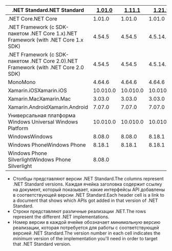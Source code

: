 | <span data-ttu-id="1c2b4-101">.NET Standard</span><span class="sxs-lookup"><span data-stu-id="1c2b4-101">.NET Standard</span></span>                             | <span data-ttu-id="1c2b4-102">[1.0]</span><span class="sxs-lookup"><span data-stu-id="1c2b4-102">[1.0]</span></span> | <span data-ttu-id="1c2b4-103">[1.1]</span><span class="sxs-lookup"><span data-stu-id="1c2b4-103">[1.1]</span></span>  | <span data-ttu-id="1c2b4-104">[1.2]</span><span class="sxs-lookup"><span data-stu-id="1c2b4-104">[1.2]</span></span> | <span data-ttu-id="1c2b4-105">[1.3]</span><span class="sxs-lookup"><span data-stu-id="1c2b4-105">[1.3]</span></span> | <span data-ttu-id="1c2b4-106">[1.4]</span><span class="sxs-lookup"><span data-stu-id="1c2b4-106">[1.4]</span></span> | <span data-ttu-id="1c2b4-107">[1.5]</span><span class="sxs-lookup"><span data-stu-id="1c2b4-107">[1.5]</span></span>      | <span data-ttu-id="1c2b4-108">[1.6]</span><span class="sxs-lookup"><span data-stu-id="1c2b4-108">[1.6]</span></span>      | <span data-ttu-id="1c2b4-109">[2.0]</span><span class="sxs-lookup"><span data-stu-id="1c2b4-109">[2.0]</span></span>      |
|-------------------------------------------|-------|--------|-------|-------|-------|------------|------------|------------|
| <span data-ttu-id="1c2b4-110">.NET Core</span><span class="sxs-lookup"><span data-stu-id="1c2b4-110">.NET Core</span></span>                                 | <span data-ttu-id="1c2b4-111">1.0</span><span class="sxs-lookup"><span data-stu-id="1c2b4-111">1.0</span></span>   | <span data-ttu-id="1c2b4-112">1.0</span><span class="sxs-lookup"><span data-stu-id="1c2b4-112">1.0</span></span>    | <span data-ttu-id="1c2b4-113">1.0</span><span class="sxs-lookup"><span data-stu-id="1c2b4-113">1.0</span></span>   | <span data-ttu-id="1c2b4-114">1.0</span><span class="sxs-lookup"><span data-stu-id="1c2b4-114">1.0</span></span>   | <span data-ttu-id="1c2b4-115">1.0</span><span class="sxs-lookup"><span data-stu-id="1c2b4-115">1.0</span></span>   | <span data-ttu-id="1c2b4-116">1.0</span><span class="sxs-lookup"><span data-stu-id="1c2b4-116">1.0</span></span>        | <span data-ttu-id="1c2b4-117">1.0</span><span class="sxs-lookup"><span data-stu-id="1c2b4-117">1.0</span></span>        | <span data-ttu-id="1c2b4-118">2.0</span><span class="sxs-lookup"><span data-stu-id="1c2b4-118">2.0</span></span>        |
| <span data-ttu-id="1c2b4-119">.NET Framework (с SDK-пакетом .NET Core 1.x)</span><span class="sxs-lookup"><span data-stu-id="1c2b4-119">.NET Framework (with .NET Core 1.x SDK)</span></span>   | <span data-ttu-id="1c2b4-120">4.5</span><span class="sxs-lookup"><span data-stu-id="1c2b4-120">4.5</span></span>   | <span data-ttu-id="1c2b4-121">4.5</span><span class="sxs-lookup"><span data-stu-id="1c2b4-121">4.5</span></span>    | <span data-ttu-id="1c2b4-122">4.5.1</span><span class="sxs-lookup"><span data-stu-id="1c2b4-122">4.5.1</span></span> | <span data-ttu-id="1c2b4-123">4.6</span><span class="sxs-lookup"><span data-stu-id="1c2b4-123">4.6</span></span>   | <span data-ttu-id="1c2b4-124">4.6.1</span><span class="sxs-lookup"><span data-stu-id="1c2b4-124">4.6.1</span></span> | <span data-ttu-id="1c2b4-125">4.6.2</span><span class="sxs-lookup"><span data-stu-id="1c2b4-125">4.6.2</span></span>      |            |            |
| <span data-ttu-id="1c2b4-126">.NET Framework (с SDK-пакетом .NET Core 2.0)</span><span class="sxs-lookup"><span data-stu-id="1c2b4-126">.NET Framework (with .NET Core 2.0 SDK)</span></span>   | <span data-ttu-id="1c2b4-127">4.5</span><span class="sxs-lookup"><span data-stu-id="1c2b4-127">4.5</span></span>   | <span data-ttu-id="1c2b4-128">4.5</span><span class="sxs-lookup"><span data-stu-id="1c2b4-128">4.5</span></span>    | <span data-ttu-id="1c2b4-129">4.5.1</span><span class="sxs-lookup"><span data-stu-id="1c2b4-129">4.5.1</span></span> | <span data-ttu-id="1c2b4-130">4.6</span><span class="sxs-lookup"><span data-stu-id="1c2b4-130">4.6</span></span>   | <span data-ttu-id="1c2b4-131">4.6.1</span><span class="sxs-lookup"><span data-stu-id="1c2b4-131">4.6.1</span></span> | <span data-ttu-id="1c2b4-132">4.6.1</span><span class="sxs-lookup"><span data-stu-id="1c2b4-132">4.6.1</span></span>      | <span data-ttu-id="1c2b4-133">4.6.1</span><span class="sxs-lookup"><span data-stu-id="1c2b4-133">4.6.1</span></span>      | <span data-ttu-id="1c2b4-134">4.6.1</span><span class="sxs-lookup"><span data-stu-id="1c2b4-134">4.6.1</span></span>      |
| <span data-ttu-id="1c2b4-135">Mono</span><span class="sxs-lookup"><span data-stu-id="1c2b4-135">Mono</span></span>                                      | <span data-ttu-id="1c2b4-136">4.6</span><span class="sxs-lookup"><span data-stu-id="1c2b4-136">4.6</span></span>   | <span data-ttu-id="1c2b4-137">4.6</span><span class="sxs-lookup"><span data-stu-id="1c2b4-137">4.6</span></span>    | <span data-ttu-id="1c2b4-138">4.6</span><span class="sxs-lookup"><span data-stu-id="1c2b4-138">4.6</span></span>   | <span data-ttu-id="1c2b4-139">4.6</span><span class="sxs-lookup"><span data-stu-id="1c2b4-139">4.6</span></span>   | <span data-ttu-id="1c2b4-140">4.6</span><span class="sxs-lookup"><span data-stu-id="1c2b4-140">4.6</span></span>   | <span data-ttu-id="1c2b4-141">4.6</span><span class="sxs-lookup"><span data-stu-id="1c2b4-141">4.6</span></span>        | <span data-ttu-id="1c2b4-142">4.6</span><span class="sxs-lookup"><span data-stu-id="1c2b4-142">4.6</span></span>        | <span data-ttu-id="1c2b4-143">5,4</span><span class="sxs-lookup"><span data-stu-id="1c2b4-143">5.4</span></span>        |
| <span data-ttu-id="1c2b4-144">Xamarin.iOS</span><span class="sxs-lookup"><span data-stu-id="1c2b4-144">Xamarin.iOS</span></span>                               | <span data-ttu-id="1c2b4-145">10.0</span><span class="sxs-lookup"><span data-stu-id="1c2b4-145">10.0</span></span>  | <span data-ttu-id="1c2b4-146">10.0</span><span class="sxs-lookup"><span data-stu-id="1c2b4-146">10.0</span></span>   | <span data-ttu-id="1c2b4-147">10.0</span><span class="sxs-lookup"><span data-stu-id="1c2b4-147">10.0</span></span>  | <span data-ttu-id="1c2b4-148">10.0</span><span class="sxs-lookup"><span data-stu-id="1c2b4-148">10.0</span></span>  | <span data-ttu-id="1c2b4-149">10.0</span><span class="sxs-lookup"><span data-stu-id="1c2b4-149">10.0</span></span>  | <span data-ttu-id="1c2b4-150">10.0</span><span class="sxs-lookup"><span data-stu-id="1c2b4-150">10.0</span></span>       | <span data-ttu-id="1c2b4-151">10.0</span><span class="sxs-lookup"><span data-stu-id="1c2b4-151">10.0</span></span>       | <span data-ttu-id="1c2b4-152">10.14</span><span class="sxs-lookup"><span data-stu-id="1c2b4-152">10.14</span></span>      |
| <span data-ttu-id="1c2b4-153">Xamarin.Mac</span><span class="sxs-lookup"><span data-stu-id="1c2b4-153">Xamarin.Mac</span></span>                               | <span data-ttu-id="1c2b4-154">3.0</span><span class="sxs-lookup"><span data-stu-id="1c2b4-154">3.0</span></span>   | <span data-ttu-id="1c2b4-155">3.0</span><span class="sxs-lookup"><span data-stu-id="1c2b4-155">3.0</span></span>    | <span data-ttu-id="1c2b4-156">3.0</span><span class="sxs-lookup"><span data-stu-id="1c2b4-156">3.0</span></span>   | <span data-ttu-id="1c2b4-157">3.0</span><span class="sxs-lookup"><span data-stu-id="1c2b4-157">3.0</span></span>   | <span data-ttu-id="1c2b4-158">3.0</span><span class="sxs-lookup"><span data-stu-id="1c2b4-158">3.0</span></span>   | <span data-ttu-id="1c2b4-159">3.0</span><span class="sxs-lookup"><span data-stu-id="1c2b4-159">3.0</span></span>        | <span data-ttu-id="1c2b4-160">3.0</span><span class="sxs-lookup"><span data-stu-id="1c2b4-160">3.0</span></span>        | <span data-ttu-id="1c2b4-161">3.8</span><span class="sxs-lookup"><span data-stu-id="1c2b4-161">3.8</span></span>        |
| <span data-ttu-id="1c2b4-162">Xamarin.Android</span><span class="sxs-lookup"><span data-stu-id="1c2b4-162">Xamarin.Android</span></span>                           | <span data-ttu-id="1c2b4-163">7.0</span><span class="sxs-lookup"><span data-stu-id="1c2b4-163">7.0</span></span>   | <span data-ttu-id="1c2b4-164">7.0</span><span class="sxs-lookup"><span data-stu-id="1c2b4-164">7.0</span></span>    | <span data-ttu-id="1c2b4-165">7.0</span><span class="sxs-lookup"><span data-stu-id="1c2b4-165">7.0</span></span>   | <span data-ttu-id="1c2b4-166">7.0</span><span class="sxs-lookup"><span data-stu-id="1c2b4-166">7.0</span></span>   | <span data-ttu-id="1c2b4-167">7.0</span><span class="sxs-lookup"><span data-stu-id="1c2b4-167">7.0</span></span>   | <span data-ttu-id="1c2b4-168">7.0</span><span class="sxs-lookup"><span data-stu-id="1c2b4-168">7.0</span></span>        | <span data-ttu-id="1c2b4-169">7.0</span><span class="sxs-lookup"><span data-stu-id="1c2b4-169">7.0</span></span>        | <span data-ttu-id="1c2b4-170">8.0</span><span class="sxs-lookup"><span data-stu-id="1c2b4-170">8.0</span></span>        |
| <span data-ttu-id="1c2b4-171">Универсальная платформа Windows </span><span class="sxs-lookup"><span data-stu-id="1c2b4-171">Universal Windows Platform</span></span>                | <span data-ttu-id="1c2b4-172">10.0</span><span class="sxs-lookup"><span data-stu-id="1c2b4-172">10.0</span></span>  | <span data-ttu-id="1c2b4-173">10.0</span><span class="sxs-lookup"><span data-stu-id="1c2b4-173">10.0</span></span>   | <span data-ttu-id="1c2b4-174">10.0</span><span class="sxs-lookup"><span data-stu-id="1c2b4-174">10.0</span></span>  | <span data-ttu-id="1c2b4-175">10.0</span><span class="sxs-lookup"><span data-stu-id="1c2b4-175">10.0</span></span>  | <span data-ttu-id="1c2b4-176">10.0</span><span class="sxs-lookup"><span data-stu-id="1c2b4-176">10.0</span></span>  | <span data-ttu-id="1c2b4-177">10.0.16299</span><span class="sxs-lookup"><span data-stu-id="1c2b4-177">10.0.16299</span></span> | <span data-ttu-id="1c2b4-178">10.0.16299</span><span class="sxs-lookup"><span data-stu-id="1c2b4-178">10.0.16299</span></span> | <span data-ttu-id="1c2b4-179">10.0.16299</span><span class="sxs-lookup"><span data-stu-id="1c2b4-179">10.0.16299</span></span> |
| <span data-ttu-id="1c2b4-180">Windows</span><span class="sxs-lookup"><span data-stu-id="1c2b4-180">Windows</span></span>                                   | <span data-ttu-id="1c2b4-181">8.0</span><span class="sxs-lookup"><span data-stu-id="1c2b4-181">8.0</span></span>   | <span data-ttu-id="1c2b4-182">8.0</span><span class="sxs-lookup"><span data-stu-id="1c2b4-182">8.0</span></span>    | <span data-ttu-id="1c2b4-183">8.1</span><span class="sxs-lookup"><span data-stu-id="1c2b4-183">8.1</span></span>   |       |       |            |            |            |
| <span data-ttu-id="1c2b4-184">Windows Phone</span><span class="sxs-lookup"><span data-stu-id="1c2b4-184">Windows Phone</span></span>                             | <span data-ttu-id="1c2b4-185">8.1</span><span class="sxs-lookup"><span data-stu-id="1c2b4-185">8.1</span></span>   | <span data-ttu-id="1c2b4-186">8.1</span><span class="sxs-lookup"><span data-stu-id="1c2b4-186">8.1</span></span>    | <span data-ttu-id="1c2b4-187">8.1</span><span class="sxs-lookup"><span data-stu-id="1c2b4-187">8.1</span></span>   |       |       |            |            |            |
| <span data-ttu-id="1c2b4-188">Windows Phone Silverlight</span><span class="sxs-lookup"><span data-stu-id="1c2b4-188">Windows Phone Silverlight</span></span>                 | <span data-ttu-id="1c2b4-189">8.0</span><span class="sxs-lookup"><span data-stu-id="1c2b4-189">8.0</span></span>   |        |       |       |       |            |            |            |

- <span data-ttu-id="1c2b4-190">Столбцы представляют версии .NET Standard.</span><span class="sxs-lookup"><span data-stu-id="1c2b4-190">The columns represent .NET Standard versions.</span></span> <span data-ttu-id="1c2b4-191">Каждая ячейка заголовка содержит ссылку на документ, который показывает, какие интерфейсы API добавлены в соответствующей версии .NET Standard.</span><span class="sxs-lookup"><span data-stu-id="1c2b4-191">Each header cell is a link to a document that shows which APIs got added in that version of .NET Standard.</span></span>
- <span data-ttu-id="1c2b4-192">Строки представляют различные реализации .NET.</span><span class="sxs-lookup"><span data-stu-id="1c2b4-192">The rows represent the different .NET implementations.</span></span>
- <span data-ttu-id="1c2b4-193">Номер версии в каждой ячейке обозначает *минимальную* версию реализации, которая потребуется для работы с соответствующей версией .NET Standard.</span><span class="sxs-lookup"><span data-stu-id="1c2b4-193">The version number in each cell indicates the *minimum* version of the implementation you'll need in order to target that .NET Standard version.</span></span>

[1.0]: https://github.com/dotnet/standard/blob/master/docs/versions/netstandard1.0.md
[1.1]: https://github.com/dotnet/standard/blob/master/docs/versions/netstandard1.1.md
[1.2]: https://github.com/dotnet/standard/blob/master/docs/versions/netstandard1.2.md
[1.3]: https://github.com/dotnet/standard/blob/master/docs/versions/netstandard1.3.md
[1.4]: https://github.com/dotnet/standard/blob/master/docs/versions/netstandard1.4.md
[1.5]: https://github.com/dotnet/standard/blob/master/docs/versions/netstandard1.5.md
[1.6]: https://github.com/dotnet/standard/blob/master/docs/versions/netstandard1.6.md
[2.0]: https://github.com/dotnet/standard/blob/master/docs/versions/netstandard2.0.md

